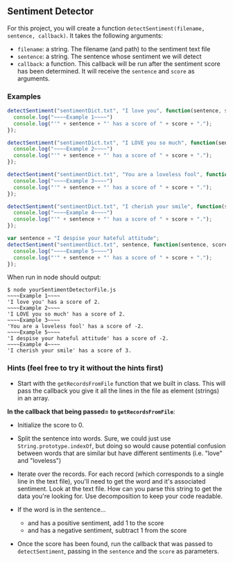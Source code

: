 ## Sentiment Detector

For this project, you will create a function `detectSentiment(filename, sentence, callback)`. It takes the following arguments:

* `filename`: a string. The filename (and path) to the sentiment text file
* `sentence`: a string. The sentence whose sentiment we will detect
* `callback`: a function. This callback will be run after the sentiment score has been determined. It will receive the `sentence` and `score` as arguments.

### Examples

```javascript
detectSentiment("sentimentDict.txt", "I love you", function(sentence, score){
  console.log("~~~~Example 1~~~~")
  console.log("'" + sentence + "' has a score of " + score + ".");
});

detectSentiment("sentimentDict.txt", "I LOVE you so much", function(sentence, score){
  console.log("~~~~Example 2~~~~")
  console.log("'" + sentence + "' has a score of " + score + ".");
});

detectSentiment("sentimentDict.txt", "You are a loveless fool", function(sentence, score){
  console.log("~~~~Example 3~~~~")
  console.log("'" + sentence + "' has a score of " + score + ".");
});

detectSentiment("sentimentDict.txt", "I cherish your smile", function(sentence, score){
  console.log("~~~~Example 4~~~~")
  console.log("'" + sentence + "' has a score of " + score + ".");
});

var sentence = "I despise your hateful attitude";
detectSentiment("sentimentDict.txt", sentence, function(sentence, score){
  console.log("~~~~Example 5~~~~")
  console.log("'" + sentence + "' has a score of " + score + ".");
});
```

When run in node should output:

```
$ node yourSentimentDetectorFile.js
~~~~Example 1~~~~
'I love you' has a score of 2.
~~~~Example 2~~~~
'I LOVE you so much' has a score of 2.
~~~~Example 3~~~~
'You are a loveless fool' has a score of -2.
~~~~Example 5~~~~
'I despise your hateful attitude' has a score of -2.
~~~~Example 4~~~~
'I cherish your smile' has a score of 3.
```

### Hints (feel free to try it without the hints first)

* Start with the `getRecordsFromFile` function that we built in class. This will pass the callback you give it all the lines in the file as element (strings) in an array.

**In the callback that being passed= to `getRecordsFromFile`**:

* Initialize the score to 0.

* Split the sentence into words. Sure, we could just use `String.prototype.indexOf`, but doing so would cause potential confusion between words that are similar but have different sentiments (i.e. "love" and "loveless")

* Iterate over the records. For each record (which corresponds to a single line in the text file), you'll need to get the word and it's associated sentiment. Look at the text file. How can you parse this string to get the data you're looking for. Use decomposition to keep your code readable.

* If the word is in the sentence...
  - and has a positive sentiment, add 1 to the score
  - and has a negative sentiment, subtract 1 from the score

* Once the score has been found, run the callback that was passed to `detectSentiment`, passing in the `sentence` and the `score` as parameters.
